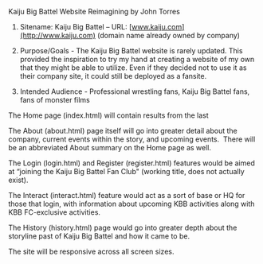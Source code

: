 Kaiju Big Battel Website Reimagining by John Torres  
  

1) Sitename: Kaiju Big Battel – URL: [www.kaiju.com](http://www.kaiju.com)
(domain name already owned by company)  
  

2) Purpose/Goals - The Kaiju Big Battel website is rarely updated.  This provided the inspiration
to try my hand at creating a website of my own that they might be able to utilize.  Even if they decided not to use it as their company site, it could still be deployed as a fansite.  
  
3) Intended Audience - Professional wrestling fans, Kaiju Big Battel fans, fans of monster films  
  
The Home page (index.html) will contain results from the last  
  
The About (about.html) page itself will go into greater detail about the company, current events within the story, and upcoming events.  There will be an abbreviated About summary on the Home page as well.  
 
The Login (login.html) and Register (register.html) features would be aimed at “joining the Kaiju Big Battel Fan Club" (working title, does not actually exist).

The Interact (interact.html) feature would act as a sort of base or HQ for those that login, with information about upcoming KBB activities along with KBB FC-exclusive activities.  
  
The History (history.html) page would go into greater depth about the storyline past of Kaiju Big Battel and how it came to be.  
  
The site will be responsive across all screen sizes.
